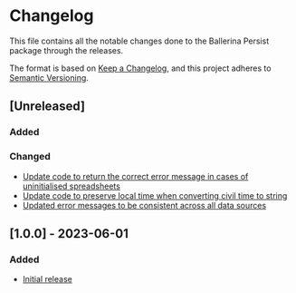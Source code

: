 # Changelog
This file contains all the notable changes done to the Ballerina Persist package through the releases.

The format is based on [Keep a Changelog](https://keepachangelog.com/en/1.0.0/),
and this project adheres to [Semantic Versioning](https://semver.org/spec/v2.0.0.html).

## [Unreleased]

### Added

### Changed
- [Update code to return the correct error message in cases of uninitialised spreadsheets](https://github.com/ballerina-platform/ballerina-standard-library/issues/4505)
- [Update code to preserve local time when converting civil time to string](https://github.com/ballerina-platform/ballerina-standard-library/issues/4575)
- [Updated error messages to be consistent across all data sources](https://github.com/ballerina-platform/ballerina-standard-library/issues/4360)

## [1.0.0] - 2023-06-01

### Added
- [Initial release](https://github.com/ballerina-platform/ballerina-standard-library/issues/4488)

